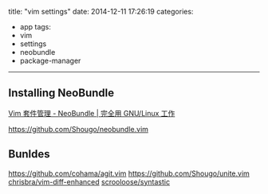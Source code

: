 title: "vim settings"
date: 2014-12-11 17:26:19
categories:
- app
tags:
- vim
- settings
- neobundle
- package-manager
---


## Installing NeoBundle

[Vim 套件管理 - NeoBundle | 完全用 GNU/Linux 工作](http://chusiang.gitbooks.io/working-on-gnu-linux/content/12.vim-plugin-neobundle.html)

https://github.com/Shougo/neobundle.vim

## Bunldes

https://github.com/cohama/agit.vim
https://github.com/Shougo/unite.vim
[chrisbra/vim-diff-enhanced](https://github.com/chrisbra/vim-diff-enhanced)
[scrooloose/syntastic](https://github.com/scrooloose/syntastic)

